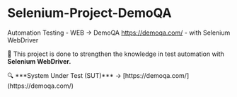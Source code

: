 # Selenium-Project-DemoQA

Automation Testing - WEB -> DemoQA https://demoqa.com/ - with Selenium WebDriver

📌 This project is done to strengthen the knowledge in test automation with **Selenium WebDriver.** 

<aside>
🔍 ***System Under Test (SUT)***    → [https://demoqa.com/](https://demoqa.com/)

</aside>

